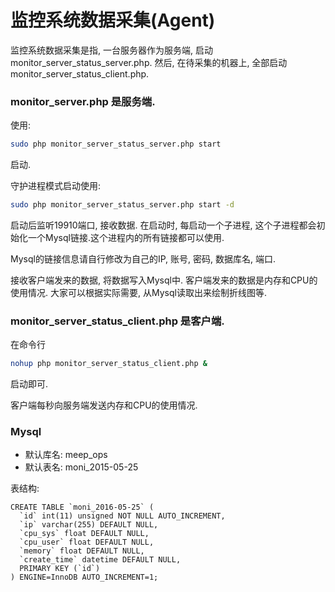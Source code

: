 # 监控系统数据采集(Agent)
监控系统数据采集是指, 一台服务器作为服务端, 启动monitor_server_status_server.php. 然后, 在待采集的机器上, 全部启动monitor_server_status_client.php.

### monitor_server.php 是服务端.
使用:
```bash
sudo php monitor_server_status_server.php start
```
启动. 

守护进程模式启动使用:
```bash
sudo php monitor_server_status_server.php start -d
```
启动后监听19910端口, 接收数据. 在启动时, 每启动一个子进程, 这个子进程都会初始化一个Mysql链接.这个进程内的所有链接都可以使用.

Mysql的链接信息请自行修改为自己的IP, 账号, 密码, 数据库名, 端口.

接收客户端发来的数据, 将数据写入Mysql中. 客户端发来的数据是内存和CPU的使用情况. 大家可以根据实际需要, 从Mysql读取出来绘制折线图等.

### monitor_server_status_client.php 是客户端.
在命令行
```bash
nohup php monitor_server_status_client.php &
```
启动即可.

客户端每秒向服务端发送内存和CPU的使用情况.


### Mysql
- 默认库名: meep_ops
- 默认表名: moni_2015-05-25

表结构:
```
CREATE TABLE `moni_2016-05-25` (
  `id` int(11) unsigned NOT NULL AUTO_INCREMENT,
  `ip` varchar(255) DEFAULT NULL,
  `cpu_sys` float DEFAULT NULL,
  `cpu_user` float DEFAULT NULL,
  `memory` float DEFAULT NULL,
  `create_time` datetime DEFAULT NULL,
  PRIMARY KEY (`id`)
) ENGINE=InnoDB AUTO_INCREMENT=1;
```